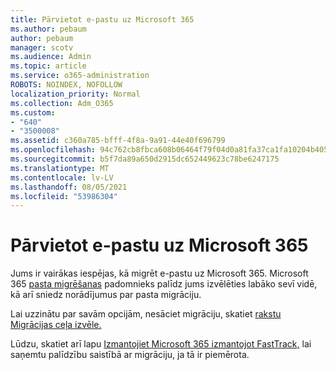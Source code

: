 ```yaml
---
title: Pārvietot e-pastu uz Microsoft 365
ms.author: pebaum
author: pebaum
manager: scotv
ms.audience: Admin
ms.topic: article
ms.service: o365-administration
ROBOTS: NOINDEX, NOFOLLOW
localization_priority: Normal
ms.collection: Adm_O365
ms.custom:
- "640"
- "3500008"
ms.assetid: c360a785-bfff-4f8a-9a91-44e40f696799
ms.openlocfilehash: 94c762cb8fbca608b06464f79f04d0a81fa37ca1fa10204b405a18bd79f4bade
ms.sourcegitcommit: b5f7da89a650d2915dc652449623c78be6247175
ms.translationtype: MT
ms.contentlocale: lv-LV
ms.lasthandoff: 08/05/2021
ms.locfileid: "53986304"
---
```

# <a name="move-email-to-microsoft-365"></a>Pārvietot e-pastu uz Microsoft 365

Jums ir vairākas iespējas, kā migrēt e-pastu uz Microsoft 365. Microsoft 365 [pasta migrēšanas](https://aka.ms/alchemyinsight-mailmigrationadvisor) padomnieks palīdz jums izvēlēties labāko sevī vidē, kā arī sniedz norādījumus par pasta migrāciju.
  
Lai uzzinātu par savām opcijām, nesāciet migrāciju, skatiet [rakstu Migrācijas ceļa izvēle.](https://docs.microsoft.com/Exchange/mailbox-migration/decide-on-a-migration-path)

Lūdzu, skatiet arī lapu [Izmantojiet Microsoft 365 izmantojot FastTrack,](https://www.microsoft.com/fasttrack/microsoft-365/office-365) lai saņemtu palīdzību saistībā ar migrāciju, ja tā ir piemērota.
  